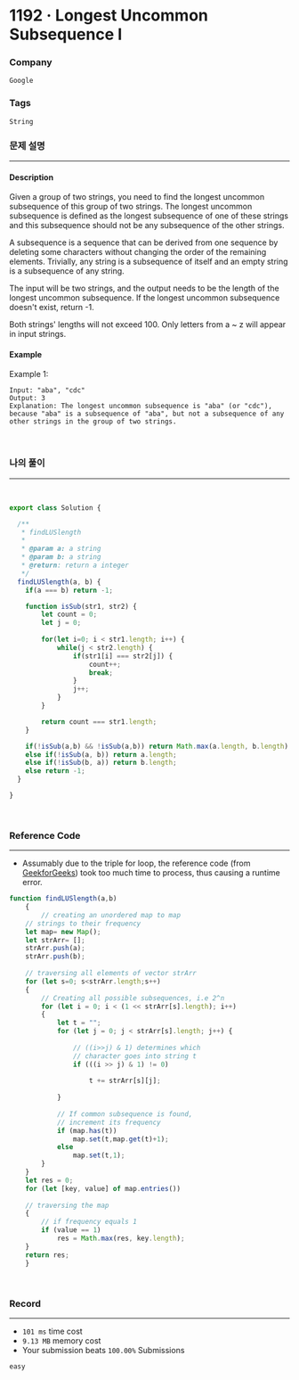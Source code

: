 1192 · Longest Uncommon Subsequence I
===
### Company
`Google`

### Tags
`String`

### 문제 설명
---
#### Description
Given a group of two strings, you need to find the longest uncommon subsequence of this group of two strings. The longest uncommon subsequence is defined as the longest subsequence of one of these strings and this subsequence should not be any subsequence of the other strings.

A subsequence is a sequence that can be derived from one sequence by deleting some characters without changing the order of the remaining elements. Trivially, any string is a subsequence of itself and an empty string is a subsequence of any string.

The input will be two strings, and the output needs to be the length of the longest uncommon subsequence. If the longest uncommon subsequence doesn't exist, return -1.

Both strings' lengths will not exceed 100.
Only letters from a ~ z will appear in input strings.

#### Example
Example 1:
```
Input: "aba", "cdc"
Output: 3
Explanation: The longest uncommon subsequence is "aba" (or "cdc"), 
because "aba" is a subsequence of "aba", but not a subsequence of any other strings in the group of two strings.
```
<br>

### 나의 풀이
---
<br>

```js
export class Solution {

  /**
   * findLUSlength
   *
   * @param a: a string
   * @param b: a string
   * @return: return a integer
   */
  findLUSlength(a, b) {
    if(a === b) return -1;

    function isSub(str1, str2) {
        let count = 0;
        let j = 0;
        
        for(let i=0; i < str1.length; i++) {
            while(j < str2.length) {
                if(str1[i] === str2[j]) {
                    count++;
                    break;
                }
                j++;
            }
        }

        return count === str1.length;
    }

    if(!isSub(a,b) && !isSub(a,b)) return Math.max(a.length, b.length);
    else if(!isSub(a, b)) return a.length;
    else if(!isSub(b, a)) return b.length;
    else return -1;
  }

}
```
<br>

### Reference Code
---
- Assumably due to the triple for loop, the reference code (from [GeekforGeeks](https://www.geeksforgeeks.org/longest-uncommon-subsequence/)) took too much time to process, thus causing a runtime error.
```js
function findLUSlength(a,b)
    {
        // creating an unordered map to map
    // strings to their frequency
    let map= new Map();
    let strArr= [];
    strArr.push(a);
    strArr.push(b);
   
    // traversing all elements of vector strArr
    for (let s=0; s<strArr.length;s++)
    {
        // Creating all possible subsequences, i.e 2^n
        for (let i = 0; i < (1 << strArr[s].length); i++)
        {
            let t = "";
            for (let j = 0; j < strArr[s].length; j++) {
   
                // ((i>>j) & 1) determines which
                // character goes into string t
                if (((i >> j) & 1) != 0)
                     
                    t += strArr[s][j];
                     
            }
   
            // If common subsequence is found,
            // increment its frequency
            if (map.has(t))
                map.set(t,map.get(t)+1);
            else
                map.set(t,1);
        }
    }
    let res = 0;
    for (let [key, value] of map.entries())
   
    // traversing the map
    {
        // if frequency equals 1
        if (value == 1)
            res = Math.max(res, key.length);
    }
    return res;
    }
```
<br>

### Record
---
- `101 ms` time cost
- `9.13 MB` memory cost
- Your submission beats `100.00%` Submissions

`easy`

<br>
